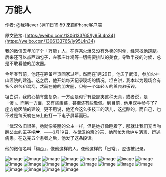 万能人
==========

作者: @我特ever 3月11日19:59 來自iPhone客户端

原文链接: [https://weibo.com/1306133765/Iy95L4n34](https://weibo.com/1306133765/Iy95L4n34)

我的微信去年加了个「万能」人，在喜茶火爆又没有外卖的时候，经常找他跑腿。后来还可以点西四包子，左家庄炸鸡等一切需要排队的美食。导致半夜的时候，总是不敢看他的朋友圈。

今年春节前，他还在筹备年货回家过年。然而在1月29日，他去了武汉，参加火神山医院的建造。这之后，他开始每天记录现场的情况。坦白讲，我本以为现场会有多么艰苦和混乱，然而在他的朋友圈，只有一个年轻人的善良和乐观。

坦白讲，我的心情有些复杂，一方面是似乎有些鄙夷这种天真，或者说，是「傻」。而另一方面，又有些羡慕，甚至还有些敬佩。到目前，他用双手参与了7座方舱医院的建设，更不用说，他还会这么多技工的活儿，这挺酷的。而自己，也不过是每天躺在床上敲打一下电子屏幕而已。

「武汉依旧很美，她就像美丽的公主一样，但是她好像睡着了，那就让我们充当吻醒公主的王子吧❤️」——2月19日，在武汉的第23天，他帮忙为救护车消毒，运送病患。在送完五个患者之后，他发了这条段话。

他的微信名叫「梅西」，像他这样的人，像他这样的「日常」，应该被记录。 

![image](images/2020-03-11-wn01.jpg)
![image](images/2020-03-11-wn02.jpg)
![image](images/2020-03-11-wn03.jpg)
![image](images/2020-03-11-wn04.jpg)
![image](images/2020-03-11-wn05.jpg)
![image](images/2020-03-11-wn06.jpg)
![image](images/2020-03-11-wn07.jpg)
![image](images/2020-03-11-wn08.jpg)
![image](images/2020-03-11-wn09.jpg)
![image](images/2020-03-11-wn10.jpg)
![image](images/2020-03-11-wn11.jpg)
![image](images/2020-03-11-wn12.jpg)
![image](images/2020-03-11-wn13.jpg)
![image](images/2020-03-11-wn14.jpg)
![image](images/2020-03-11-wn15.jpg)
![image](images/2020-03-11-wn16.jpg)
![image](images/2020-03-11-wn17.jpg)
![image](images/2020-03-11-wn18.jpg)
![image](images/2020-03-11-wn19.jpg)
![image](images/2020-03-11-wn20.jpg)
